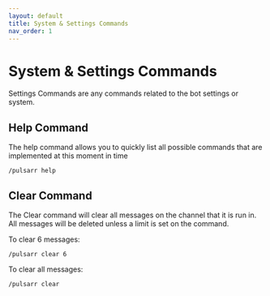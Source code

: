 ```yaml
---
layout: default
title: System & Settings Commands
nav_order: 1
---
```


# System & Settings Commands

Settings Commands are any commands related to the bot settings or system.

## Help Command

The help command allows you to quickly list all possible commands that
are implemented at this moment in time

```shell
/pulsarr help
```

## Clear Command

The Clear command will clear all messages on the channel that it is run in.
All messages will be deleted unless a limit is set on the command.

To clear 6 messages:

```shell
/pulsarr clear 6
```

To clear all messages:

```shell
/pulsarr clear
```
